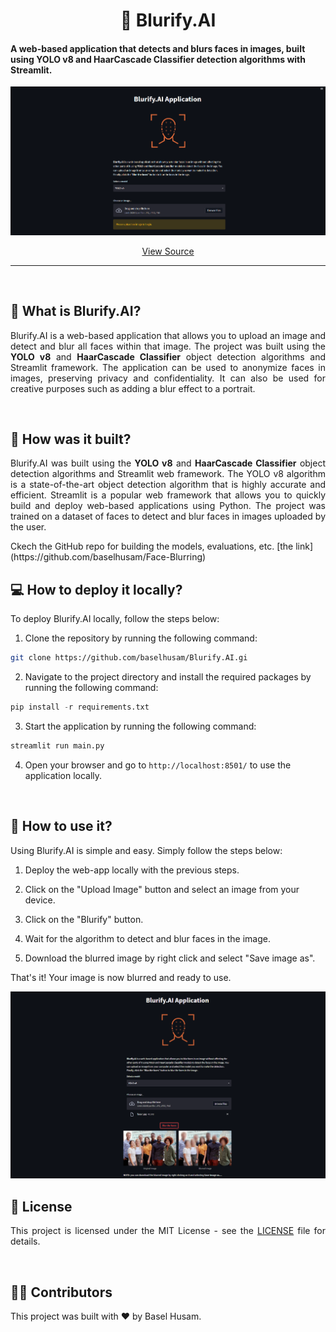 
<h1 align="center">👤 Blurify.AI</h1>

#### A web-based application that detects and blurs faces in images, built using **YOLO v8** and **HaarCascade Classifier** detection algorithms with Streamlit.

![Blurify.AI web-based application UI](https://github.com/baselhusam/Blurify.AI/blob/main/imgs/web-app_UI.png)
<p align="center">
  <a href="https://github.com/baselhusam/Blurify.AI">View Source</a>
</p>

---

<br>

<h2 align="left">🤔 What is Blurify.AI?</h2>
<p align="justify">Blurify.AI is a web-based application that allows you to upload an image and detect and blur all faces within that image. 
The project was built using the <b>YOLO v8</b> and <b>HaarCascade Classifier</b> object detection algorithms and Streamlit framework. 
The application can be used to anonymize faces in images, preserving privacy and confidentiality. It can also be used for 
creative purposes such as adding a blur effect to a portrait.</p>

<br>

<h2 align="left">🔨 How was it built?</h2>
<p align="justify">Blurify.AI was built using the <b>YOLO v8</b> and <b>HaarCascade Classifier</b> object detection algorithms and 
Streamlit web framework. The YOLO v8 algorithm is a state-of-the-art object detection algorithm that is highly 
accurate and efficient. Streamlit is a popular web framework that allows you to quickly build and deploy 
web-based applications using Python. The project was trained on a dataset of faces to detect and blur 
faces in images uploaded by the user. </p>
Ckech the GitHub repo for building the models, evaluations, etc. [the link](https://github.com/baselhusam/Face-Blurring) 

<br>

<h2 align="left">💻 How to deploy it locally?</h2>
<p align="justify">To deploy Blurify.AI locally, follow the steps below:</p>

1. Clone the repository by running the following command:
```bash
git clone https://github.com/baselhusam/Blurify.AI.gi
```

2. Navigate to the project directory and install the required packages by running the following command:
``` python
pip install -r requirements.txt
```

3. Start the application by running the following command:
```python
streamlit run main.py
```

4. Open your browser and go to `http://localhost:8501/` to use the application locally.

<br>

<h2 align="left">🚀 How to use it?</h2>

<p align="justify">Using Blurify.AI is simple and easy. Simply follow the steps below:</p>

1. Deploy the web-app locally with the previous steps.

2. Click on the "Upload Image" button and select an image from your device.

3. Click on the "Blurify" button.

4. Wait for the algorithm to detect and blur faces in the image.

5. Download the blurred image by right click and select "Save image as".

<p align="justify">That's it! Your image is now blurred and ready to use.</p>

![Blurify.AI Example of Use](https://github.com/baselhusam/Blurify.AI/blob/main/imgs/web-app_ex1.png)
<br>

<h2 align="left">📝 License</h2>
<p align="justify">This project is licensed under the MIT License - see the 
<a href="https://github.com/baselhusam/Blurify.AI/blob/main/LICENSE">LICENSE</a> 
file for details.</p>

<br>

<h2 align="left">👨‍💻 Contributors</h2>
<p align="justify">This project was built with ❤️ by Basel Husam.</p>


